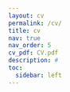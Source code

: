 ```yaml
---
layout: cv
permalink: /cv/
title: cv
nav: true
nav_order: 5
cv_pdf: CV.pdf
description: #
toc:
  sidebar: left
---
```

